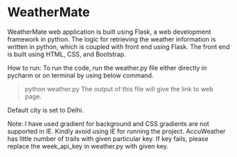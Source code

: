 # WeatherMate

WeatherMate web application is built using Flask, a web development framework in python. The logic for retrieving the weather information is written in python, which is coupled with front end using Flask. The front end is built using HTML, CSS, and Bootstrap.

How to run:
To run the code, run the weather.py file either directly in pycharm or on terminal by using below command.
>python weather.py
The output of this file will give the link to web page.

Default city is set to Delhi.

Note: 
I have used gradient for background and CSS gradients are not supported in IE. Kindly avoid using IE for running the project.
AccuWeather has little number of trails with given particular key. If key fails, please replace the week_api_key in weather.py with given key.

